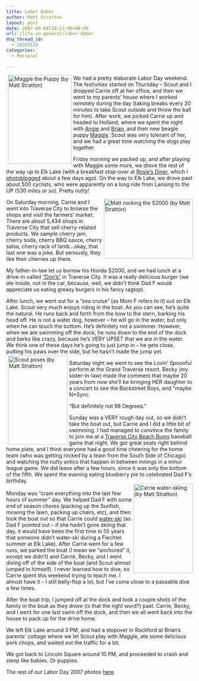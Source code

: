 ```yaml
---
title: Labor Dabor
author: Matt Stratton
layout: post
date: 2007-09-04T20:23:00+00:00
url: /life-in-general/labor-dabor
dsq_thread_id:
  - 28263115
categories:
  - Personal

---
```

[<img width="171" hspace="5" height="240" align="left" src="https://static.flickr.com/1084/1320641187_7440679587_m.jpg" title="Maggie the Puppy (by Matt Stratton)" alt="Maggie the Puppy (by Matt Stratton)" />][1]We had a pretty elaborate Labor Day weekend. The festivities started on Thursday &#8211; Scout and I dropped Carrie off at her office, and then we went to my parents&#8217; house where I worked remotely during the day (taking breaks every 20 minutes to take Scout outside and throw the ball for him). After work, we picked Carrie up and headed to Holland, where we spent the night with [Angie][2] and [Brian][3], and their new beagle puppy [Maggie][4]. Scout was very tolerant of her, and we had a great time watching the dogs play together. 

Friday morning we packed up, and after playing with Maggie some more, we drove the rest of the way up to Elk Lake (with a breakfast stop-over at [Rosie&#8217;s Diner][5], which I [photoblogged][6] about a few days ago). On the way to Elk Lake, we drove past about 500 cyclists, who were apparently on a long ride from Lansing to the UP (530 miles or so). Pretty nutty!

[<img width="240" height="160" align="right" alt="Matt rocking the S2000 (by Matt Stratton)" title="Matt rocking the S2000 (by Matt Stratton)" src="https://static.flickr.com/1065/1320977723_c4699098b5_m.jpg" />][7]On Saturday morning, Carrie and I went into Traverse City to browse the shops and visit the farmers&#8217; market. There are about 5,434 shops in Traverse City that sell cherry-related products. We sample cherry jam, cherry soda, cherry BBQ sauce, cherry salsa, cherry rack of lamb&#8230;okay, that last one was a joke. But seriously, they like their cherries up there.

My father-in-law let us borrow his Honda S2000, and we had lunch at a drive-in called [&#8220;Don&#8217;s&#8221;][8] in Traverse City. It was a really delicious burger (we ate inside, not in the car, because, well, we didn&#8217;t think Dad F would appreciate us eating greasy burgers in his fancy ragtop).

After lunch, we went out for a &#8220;sea cruise&#8221; (as Mom F refers to it) out on Elk Lake. Scout very much enjoys riding in the boat. As you can see, he&#8217;s quite the natural. He runs back and forth from the bow to the stern, barking his head off. He is not a water dog, however &#8211; he will go in the water, but only when he can touch the bottom. He&#8217;s definitely not a swimmer. However, when we are swimming off the dock, he runs down to the end of the dock and barks like crazy, because he&#8217;s VERY UPSET that we are in the water. We think one of these days he&#8217;s going to just jump in &#8211; he gets close, putting his paws over the side, but he hasn&#8217;t made the jump yet.[<img width="160" vspace="3" hspace="5" height="240" align="left" src="https://static.flickr.com/1430/1321248263_0a7ae5aa8d_m.jpg" title="Scout poses (by Matt Stratton)" alt="Scout poses (by Matt Stratton)" />][9]

Saturday night we went to see the Lovin&#8217; Spoonful perform at the Grand Traverse resort. Becky (my sister-in-law) made the comment that maybe 20 years from now she&#8217;ll be bringing HER daughter to a concert to see the Backstreet Boys, and &#8220;maybe N*Sync.

&#8220;But definitely not 98 Degrees.&#8221;

Sunday was a VERY rough day out, so we didn&#8217;t take the boat out, but Carrie and I did a little bit of swimming. I had managed to convince the family to join me at a [Traverse City Beach Bums][10] baseball game that night. We got great seats right behind home plate, and I think everyone had a good time cheering for the home team (who was getting rocked by a team from the South Side of Chicago) and watching the nutty antics that happen in between innings in a minor league game. We did leave after a few hours, since it was only the bottom of the fifth. We spent the evening eating blueberry pie to celebrated Dad F&#8217;s birthday.   
[<img width="160" height="240" align="right" src="https://static.flickr.com/1092/1321352125_693c9ffa41_m.jpg" title="Carrie water-skiing (by Matt Stratton)" alt="Carrie water-skiing (by Matt Stratton)" />][11]  
Monday was &#8220;cram everything into the last few hours of summer&#8221; day. We helped Dad F with some end of season chores (packing up the Sunfish, mowing the lawn, packing up chairs, etc), and then took the boat out so that Carrie could [water-ski][12] (as Dad F pointed out &#8211; if she hadn&#8217;t gone skiing that day, it would have been the first time in 55 years that someone didn&#8217;t water-ski during a Flechter summer at Elk Lake). After Carrie went for a few runs, we parked the boat (I mean we &#8220;anchored&#8221; it, except we didn&#8217;t) and Carrie, Becky, and I went diving off of the side of the boat (and Scout almost jumped in himself). I never learned how to dive, so Carrie spent this weekend trying to teach me. I almost have it &#8211; I still belly-flop a lot, but I&#8217;ve come close to a passable dive a few times. 

After the boat trip, I jumped off at the dock and took a couple shots of the family in the boat as they drove (is that the right word?) past. Carrie, Becky, and I went for one last swim off the dock, and then we all went back into the house to pack up for the drive home. 

We left Elk Lake around 3 PM, and had a stopover in Rockford at Brian&#8217;s parents&#8217; cottage where we let Scout play with Maggie, ate some delicious pork chops, and waited out the traffic for a bit. 

We got back to Lincoln Square around 10 PM, and proceeded to crash and sleep like babies. Or puppies.

The rest of our Labor Day 2007 photos [here][13].

 [1]: https://www.flickr.com/photos/mugsy/1320641187/ "Maggie the Puppy (by Matt Stratton)"
 [2]: https://lakesideknitter.blogspot.com/
 [3]: https://www.action-squad.com
 [4]: https://www.flickr.com/photos/mugsy/tags/maggiethepuppy
 [5]: https://www.rosiesdiner.com/
 [6]: https://mattstratton.livejournal.com/595504.html
 [7]: https://www.flickr.com/photos/mugsy/1320977723/ "Matt rocking the S2000 (by Matt Stratton)"
 [8]: https://www.roadfood.com/Reviews/Overview.aspx?RefID=1170
 [9]: https://www.flickr.com/photos/mugsy/1321248263/ "Scout poses (by Matt Stratton)"
 [10]: https://www.traversecitybeachbums.com/
 [11]: https://www.flickr.com/photos/mugsy/1321352125/ "Carrie water-skiing (by Matt Stratton)"
 [12]: https://www.flickr.com/photos/mugsy/tags/waterskiing/
 [13]: https://www.flickr.com/photos/mugsy/sets/72157601862001103/